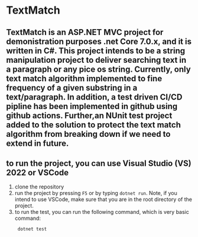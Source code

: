 # TextMatch
## TextMatch is an ASP.NET MVC project for demonistration purposes .net Core 7.0.x, and it is written in C#. This project intends to be a string manipulation project to deliver searching text in a paragraph or any pice os string. Currently, only text match algorithm implemented to fine frequency of a given substring in a text/paragraph. In addition, a test driven CI/CD pipline has been implemented in github using github actions. Further,an NUnit test project added to the solution to protect the text match algorithm from breaking down if we need to extend in future.

## to run the project, you can use Visual Studio (VS) 2022 or VSCode
  1. clone the repository
  2. run the project by pressing `F5` or by typing `dotnet run`. Note, if you intend to use VSCode, make sure that you are in the root directory of the project.
  3. to run the test, you can run the following command, which is very basic command:
     ```sh
      dotnet test
     ```
